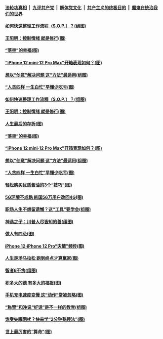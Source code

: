 

####  [法轮功真相](../../../../basic/blob/master/README.md?t=11160031) &nbsp;|&nbsp; [九评共产党](../../../../9ping.md/blob/master/README.md?t=11160031) &nbsp;|&nbsp; [解体党文化](../../../../jtdwh.md/blob/master/README.md?t=11160031)  &nbsp;|&nbsp; [共产主义的终极目的](../../../../gczydzjmd.md/blob/master/README.md?t=11160031) &nbsp;|&nbsp; [魔鬼在统治我们的世界](../../../../mgztzwmdsj.md/blob/master/README.md?t=11160031) 

#### [如何快速整理工作流程（S.O.P.）？(组图)](../pages/p8/952649.md?t=11160031) 

#### [王阳明：控制情绪 就是修行(图)](../pages/p8/952093.md?t=11160031) 

#### [“落空”的幸福(图)](../pages/p8/952566.md?t=11160031) 

#### [“iPhone 12 mini‧12 Pro Max”开箱表现如何？(图)](../pages/p8/952558.md?t=11160031) 

#### [想以“创意”解决问题 这“方法”最适用(组图)](../pages/p8/951660.md?t=11160031) 

#### [“人贪四样 一生白忙”早懂少吃亏(图)](../pages/p8/952525.md?t=11160031) 

#### [如何快速整理工作流程（S.O.P.）？(组图)](../pages/p8/952649.md?t=11160031) 

#### [王阳明：控制情绪 就是修行(图)](../pages/p8/952093.md?t=11160031) 

#### [人生最后的存折(图)](../pages/p8/952362.md?t=11160031) 

#### [“落空”的幸福(图)](../pages/p8/952566.md?t=11160031) 

#### [“iPhone 12 mini‧12 Pro Max”开箱表现如何？(图)](../pages/p8/952558.md?t=11160031) 

#### [想以“创意”解决问题 这“方法”最适用(组图)](../pages/p8/951660.md?t=11160031) 

#### [“人贪四样 一生白忙”早懂少吃亏(图)](../pages/p8/952525.md?t=11160031) 

#### [轻松购买优质酱油的3个“技巧”(图)](../pages/p8/952086.md?t=11160031) 

#### [5G环境不成熟 韩国56万用户改回4G(图)](../pages/p8/952433.md?t=11160031) 

#### [职场人生不想留遗憾？这“工具”要学会(组图)](../pages/p8/952420.md?t=11160031) 

#### [神选之子：川普人尽皆知的善(组图)](../pages/p8/952384.md?t=11160031) 

#### [做人有四忌(图)](../pages/p8/952108.md?t=11160031) 

#### [iPhone 12‧iPhone 12 Pro“灾情”频传(图)](../pages/p8/952313.md?t=11160031) 

#### [人生是场马拉松 跑到终点才算赢家(图)](../pages/p8/952305.md?t=11160031) 

#### [智者6不贪(组图)](../pages/p8/952290.md?t=11160031) 

#### [积多大的德 有多大的福报(图)](../pages/p8/952117.md?t=11160031) 

#### [手机充电速度变慢 这“动作”常被忽略(图)](../pages/p8/952164.md?t=11160031) 

#### [“称赞”和净说“好话”是不一样的教育(组图)](../pages/p8/952047.md?t=11160031) 

#### [饱受失眠困扰？快来学“2分钟熟睡法”(图)](../pages/p8/952160.md?t=11160031) 

#### [世上最厉害的“算命”(图)](../pages/p8/951612.md?t=11160031) 

